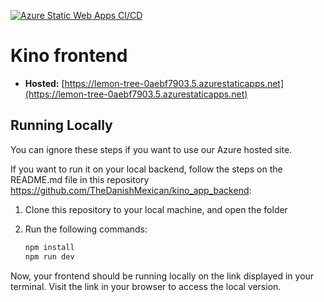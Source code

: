 [![Azure Static Web Apps CI/CD](https://github.com/TheDanishMexican/kino_app_frontend/actions/workflows/azure-static-web-apps-lemon-tree-0aebf7903.yml/badge.svg)](https://github.com/TheDanishMexican/kino_app_frontend/actions/workflows/azure-static-web-apps-lemon-tree-0aebf7903.yml)

# Kino frontend

-   **Hosted:** [https://lemon-tree-0aebf7903.5.azurestaticapps.net](https://lemon-tree-0aebf7903.5.azurestaticapps.net)

## Running Locally

You can ignore these steps if you want to use our Azure hosted site.

If you want to run it on your local backend, follow the steps on the README.md file in this repository https://github.com/TheDanishMexican/kino_app_backend:

1. Clone this repository to your local machine, and open the folder

2. Run the following commands:

    ```bash
    npm install
    npm run dev
    ```

Now, your frontend should be running locally on the link displayed in your terminal. Visit the link in your browser to access the local version.

